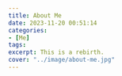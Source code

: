```yaml
---
title: About Me
date: 2023-11-20 00:51:14
categories:
- [Me]
tags: 
excerpt: This is a rebirth.
cover: "../image/about-me.jpg"
---
```

